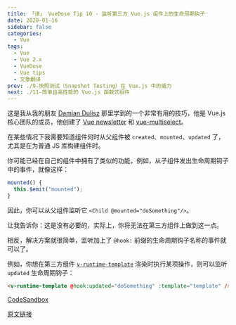 ```yaml
---
title: 「译」 VueDose Tip 10 - 监听第三方 Vue.js 组件上的生命周期钩子
date: 2020-01-16
sidebar: false
categories:
  - Vue
tags:
  - Vue
  - Vue 2.x
  - VueDose
  - Vue tips
  - 文章翻译
prev: ./9-快照测试（Snapshot Testing）在 Vue.js 中的威力
next: ./11-简单且高性能的 Vue.js 函数式组件
---
```


这是我从我的朋友 [Damian Dulisz](https://twitter.com/damiandulisz) 那里学到的一个非常有用的技巧，他是 Vue.js 核心团队的成员，他创建了 [Vue newsletter](https://news.vuejs.org/) 和 [vue-multiselect](https://vue-multiselect.js.org/)。

在某些情况下我需要知道组件何时从父组件被 `created`、`mounted`、`updated` 了，尤其是在为普通 JS 库构建组件时。

你可能已经在自己的组件中拥有了类似的功能，例如，从子组件发出生命周期钩子中的事件，就像这样：

```js
mounted() {
  this.$emit("mounted");
}
```

因此，你可以从父组件监听它 `<Child @mounted="doSomething"/>`。

让我告诉你：这是没有必要的，实际上，你将无法在第三方组件上做到这一点。

相反，解决方案就很简单，监听加上了 `@hook:` 前缀的生命周期钩子名称的事件就可以了。

例如，你想在第三方组件 [`v-runtime-template`](https://github.com/alexjoverm/v-runtime-template) 渲染时执行某项操作，则可以监听 `updated` 生命周期钩子：

```html
<v-runtime-template @hook:updated="doSomething" :template="template" />
```

[CodeSandbox](https://codesandbox.io/s/18r05pkmn7)

[原文链接](https://vuedose.tips/tips/listen-to-lifecycle-hooks-on-third-party-vue-js-components)
